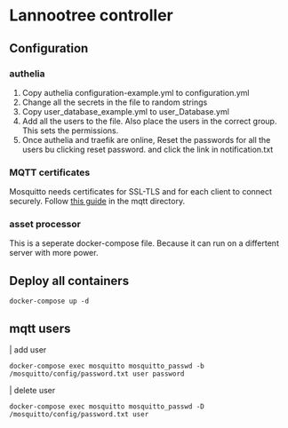 # Lannootree controller

## Configuration

### authelia

1. Copy authelia configuration-example.yml to configuration.yml
2. Change all the secrets in the file to random strings
3. Copy user_database_example.yml to user_Database.yml
4. Add all the users to the file. Also place the users in the correct group. This sets the permissions.
5. Once authelia and traefik are online, Reset the passwords for all the users bu clicking reset password. and click the link in notification.txt

### MQTT certificates

Mosquitto needs certificates for SSL-TLS and for each client to connect securely.
Follow [this guide](mqtt/README.md) in the mqtt directory.

### asset processor

This is a seperate docker-compose file. Because it can run on a differtent server with more power.

## Deploy all containers

```
docker-compose up -d
```


## mqtt users

| add user
```
docker-compose exec mosquitto mosquitto_passwd -b /mosquitto/config/password.txt user password
```
| delete user
```
docker-compose exec mosquitto mosquitto_passwd -D /mosquitto/config/password.txt user
```